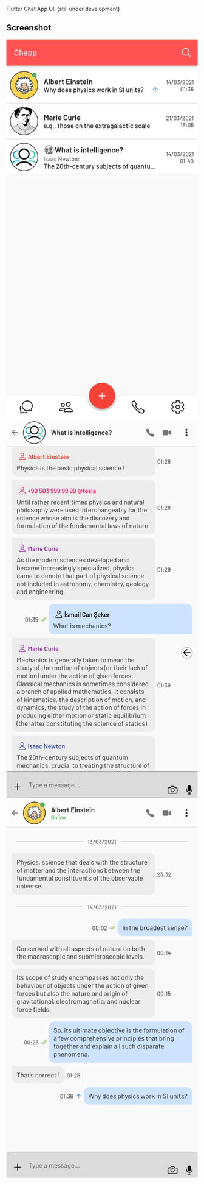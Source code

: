 Flutter Chat App UI. (still under development)

## Screenshot
![Conversation Cards](https://github.com/icanseker/flutter_chapp/blob/main/.github/images/1.png?raw=true)
![Multi Channel Chat](https://github.com/icanseker/flutter_chapp/blob/main/.github/images/2.png?raw=true)
![Single Channel Chat](https://github.com/icanseker/flutter_chapp/blob/main/.github/images/3.png?raw=true)